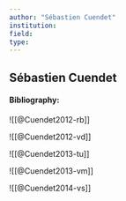 ```yaml
---
author: "Sébastien Cuendet"
institution:
field:
type:
---
```


## Sébastien Cuendet
#### Bibliography:

![[@Cuendet2012-rb]]

![[@Cuendet2012-vd]]

![[@Cuendet2013-tu]]

![[@Cuendet2013-vm]]

![[@Cuendet2014-vs]]